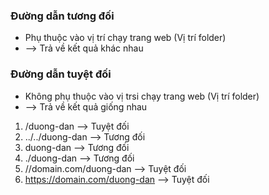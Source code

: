 ### Đường dẫn tương đối

- Phụ thuộc vào vị trí chạy trang web (Vị trí folder)
- --> Trả về kết quả khác nhau

### Đường dẫn tuyệt đối

- Không phụ thuộc vào vị trsi chạy trang web (Vị trí folder)
- --> Trả về kết quả giống nhau

1. /duong-dan --> Tuyệt đối
2. ../../duong-dan --> Tương đối
3. duong-dan --> Tương đối
4. ./duong-dan --> Tương đối
5. //domain.com/duong-dan --> Tuyệt đối
6. https://domain.com/duong-dan --> Tuyệt đối
